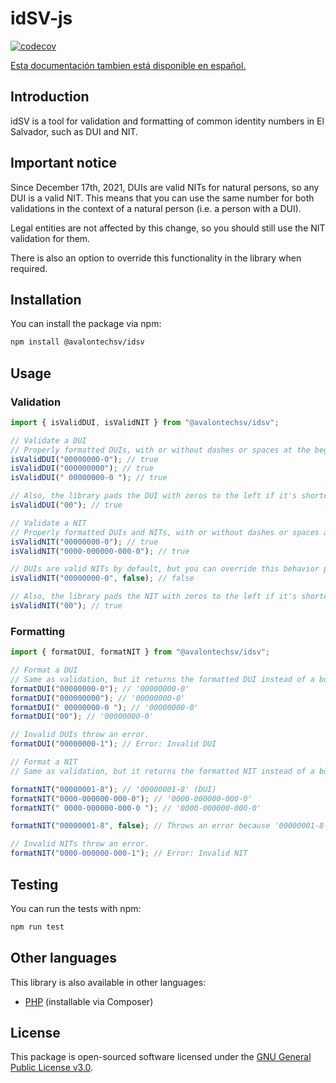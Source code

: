 # idSV-js

[![codecov](https://codecov.io/gh/avalon-tech/idsv-js/graph/badge.svg?token=TUNXRWZ5W1)](https://codecov.io/gh/avalon-tech/idsv-js)

[Esta documentación tambien está disponible en español.](https://github.com/avalon-tech/idsv-js/blob/main/README.es.md)

## Introduction

idSV is a tool for validation and formatting of common identity numbers in El Salvador, such as DUI and NIT.

## Important notice

Since December 17th, 2021, DUIs are valid NITs for natural persons, so any DUI is a valid NIT. This means that you can use the same number for both validations in the context of a natural person (i.e. a person with a DUI).

Legal entities are not affected by this change, so you should still use the NIT validation for them.

There is also an option to override this functionality in the library when required.

## Installation

You can install the package via npm:

```bash
npm install @avalontechsv/idsv
```

## Usage

### Validation

```javascript
import { isValidDUI, isValidNIT } from "@avalontechsv/idsv";

// Validate a DUI
// Properly formatted DUIs, with or without dashes or spaces at the beginning or end, are valid.
isValidDUI("00000000-0"); // true
isValidDUI("000000000"); // true
isValidDUI(" 00000000-0 "); // true

// Also, the library pads the DUI with zeros to the left if it's shorter than 9 digits. This is useful for validating DUIs that are stored in a database as integers.
isValidDUI("00"); // true

// Validate a NIT
// Properly formatted DUIs and NITs, with or without dashes or spaces at the beginning or end, are valid.
isValidNIT("00000000-0"); // true
isValidNIT("0000-000000-000-0"); // true

// DUIs are valid NITs by default, but you can override this behavior passing false as the second parameter.
isValidNIT("00000000-0", false); // false

// Also, the library pads the NIT with zeros to the left if it's shorter than 14 digits. This is useful for validating NITs that are stored in a database as integers.
isValidNIT("00"); // true
```

### Formatting

```javascript
import { formatDUI, formatNIT } from "@avalontechsv/idsv";

// Format a DUI
// Same as validation, but it returns the formatted DUI instead of a boolean.
formatDUI("00000000-0"); // '00000000-0'
formatDUI("000000000"); // '00000000-0'
formatDUI(" 00000000-0 "); // '00000000-0'
formatDUI("00"); // '00000000-0'

// Invalid DUIs throw an error.
formatDUI("00000000-1"); // Error: Invalid DUI

// Format a NIT
// Same as validation, but it returns the formatted NIT instead of a boolean. By default, valid DUIs are also valid NITs, but you can override this behavior passing false as the second parameter.

formatNIT("00000001-8"); // '00000001-8' (DUI)
formatNIT("0000-000000-000-0"); // '0000-000000-000-0'
formatNIT(" 0000-000000-000-0 "); // '0000-000000-000-0'

formatNIT("00000001-8", false); // Throws an error because '00000001-8' is a valid DUI but not a valid NIT.

// Invalid NITs throw an error.
formatNIT("0000-000000-000-1"); // Error: Invalid NIT
```

## Testing

You can run the tests with npm:

```bash
npm run test
```

## Other languages

This library is also available in other languages:

- [PHP](https://github.com/avalon-tech/idSV) (installable via Composer)

## License

This package is open-sourced software licensed under the [GNU General Public License v3.0](https://opensource.org/licenses/GPL-3.0).
